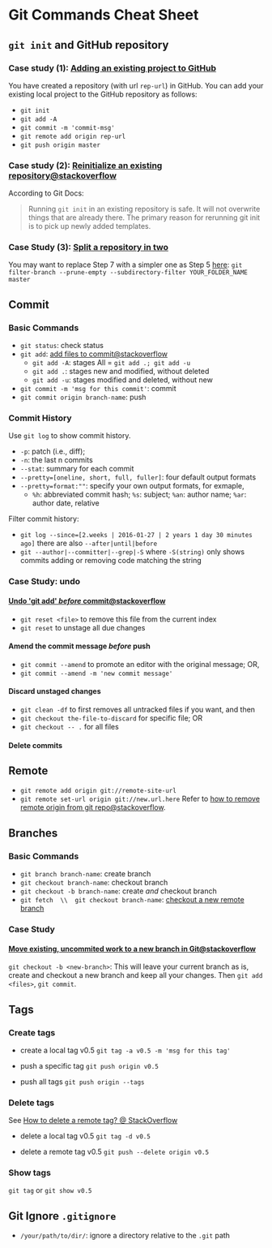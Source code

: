 # Git Commands Cheat Sheet

## `git init` and GitHub repository

### Case study (1): [Adding an existing project to GitHub](https://help.github.com/articles/adding-an-existing-project-to-github-using-the-command-line/)

You have created a repository (with url `rep-url`) in GitHub.
You can add your existing local project to the GitHub repository as follows:

- `git init`
- `git add -A`
- `git commit -m 'commit-msg'`
- `git remote add origin rep-url`
- `git push origin master`

### Case study (2): [Reinitialize an existing repository@stackoverflow](http://stackoverflow.com/q/5149694/1833118)

According to Git Docs:
> Running `git init` in an existing repository is safe. It will not overwrite things that are already there. The primary reason for rerunning git init is to pick up newly added templates.

### Case Study (3): [Split a repository in two](https://confluence.atlassian.com/bitbucket/split-a-repository-in-two-313464964.html)
  You may want to replace Step 7 with a simpler one as Step 5 [here](https://help.github.com/articles/splitting-a-subfolder-out-into-a-new-repository/): `git filter-branch --prune-empty --subdirectory-filter YOUR_FOLDER_NAME master`

## Commit

### Basic Commands

- `git status`: check status
- `git add`: [add files to commit@stackoverflow](http://stackoverflow.com/a/572660/1833118)
  - `git add -A`: stages All = `git add .; git add -u`
  - `git add .`: stages new and modified, without deleted
  - `git add -u`: stages modified and deleted, without new
- `git commit -m 'msg for this commit'`: commit
- `git commit origin branch-name`: push

### Commit History

Use `git log` to show commit history.
  - `-p`: patch (i.e., diff); 
  - `-n`: the last n commits
  - `--stat`: summary for each commit
  - `--pretty=[oneline, short, full, fuller]`: four default output formats
  - `--pretty=format:""`: specify your own output formats, for exmaple,
    - `%h`: abbreviated commit hash; `%s`: subject; `%an`: author name; `%ar`: author date, relative

Filter commit history:
- `git log --since=[2.weeks | 2016-01-27 | 2 years 1 day 30 minutes ago]` there are also `--after|until|before`
- `git --author|--committer|--grep|-S` where `-S(string)` only shows commits adding or removing code matching the string

### Case Study: undo

#### [Undo 'git add' *before* commit@stackoverflow](http://stackoverflow.com/q/348170/1833118)
  - `git reset <file>` to remove this file from the current index
  - `git reset` to unstage all due changes

#### Amend the commit message *before* push
  - `git commit --amend` to promote an editor with the original message; OR,
  - `git commit --amend -m 'new commit message'`

#### Discard unstaged changes
  - `git clean -df` to first removes all untracked files if you want, and then
  - `git checkout the-file-to-discard` for specific file; OR
  - `git checkout -- .` for all files
  
#### Delete commits

## Remote

- `git remote add origin git://remote-site-url`
- `git remote set-url origin git://new.url.here`
  Refer to [how to remove remote origin from git repo@stackoverflow](http://stackoverflow.com/a/16330439/1833118).
  
## Branches

### Basic Commands

- `git branch branch-name`: create branch
- `git checkout branch-name`: checkout branch
- `git checkout -b branch-name`: create *and* checkout branch
- `git fetch  \\  git checkout branch-name`: [checkout a new remote branch](http://stackoverflow.com/a/1783426/1833118)

### Case Study

#### [Move existing, uncommited work to a new branch in Git@stackoverflow](http://stackoverflow.com/q/1394797/1833118)
`git checkout -b <new-branch>`: This will leave your current branch as is, create and checkout a new branch and keep all your changes. Then `git add <files>`, `git commit`.

## Tags

### Create tags

- create a local tag v0.5
`git tag -a v0.5 -m 'msg for this tag'`

- push a specific tag 
`git push origin v0.5`

- push all tags
`git push origin --tags`

### Delete tags 

See [How to delete a remote tag? @ StackOverflow](http://stackoverflow.com/a/5480292/1833118)

- delete a local tag v0.5
`git tag -d v0.5`

- delete a remote tag v0.5
`git push --delete origin v0.5`

### Show tags
`git tag` or `git show v0.5`

## Git Ignore `.gitignore`

- `/your/path/to/dir/`: ignore a directory relative to the `.git` path

